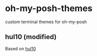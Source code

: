 # oh-my-posh-themes
custom terminal themes for oh-my-posh


## hul10 (modified)
Based on [hul10](https://github.com/JanDeDobbeleer/oh-my-posh/blob/main/themes/hul10.omp.json)

